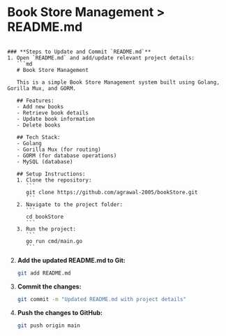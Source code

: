 # Book Store Management > README.md
```

### **Steps to Update and Commit `README.md`**
1. Open `README.md` and add/update relevant project details:
   ```md
   # Book Store Management

   This is a simple Book Store Management system built using Golang, Gorilla Mux, and GORM.

   ## Features:
   - Add new books
   - Retrieve book details
   - Update book information
   - Delete books

   ## Tech Stack:
   - Golang
   - Gorilla Mux (for routing)
   - GORM (for database operations)
   - MySQL (database)

   ## Setup Instructions:
   1. Clone the repository:
      ```
      git clone https://github.com/agrawal-2005/bookStore.git
      ```
   2. Navigate to the project folder:
      ```
      cd bookStore
      ```
   3. Run the project:
      ```
      go run cmd/main.go
      ```
   ```

2. **Add the updated README.md to Git:**
   ```sh
   git add README.md
   ```

3. **Commit the changes:**
   ```sh
   git commit -m "Updated README.md with project details"
   ```

4. **Push the changes to GitHub:**
   ```sh
   git push origin main
   ```